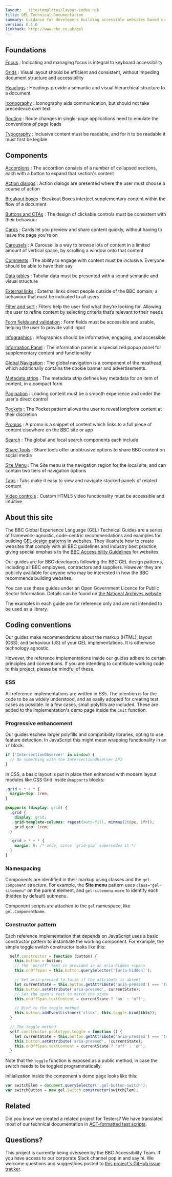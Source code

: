 ```yaml
---
layout:  _site/templates/layout-index.njk
title: GEL Technical Documentation
summary: Guidance for developers building accessible websites based on BBC GEL
version: 0.1.0
linkback: http://www.bbc.co.uk/gel
---
```


## Foundations

[Focus](foundations/focus/)
: Indicating and managing focus is integral to keyboard accessibility

[Grids](foundations/grids/)
: Visual layout should be efficient and consistent, without impeding document structure and accessibility

[Headings](foundations/headings/)
: Headings provide a semantic and visual hierarchical structure to a document

[Iconography](foundations/iconography/)
: Iconography aids communication, but should not take precedence over text

[Routing](foundations/routing/)
: Route changes in single-page applications need to emulate the conventions of page loads

[Typography](foundations/typography/)
: Inclusive content must be readable, and for it to be readable it must first be legible

## Components

[Accordions](components/accordions/)
: The accordion consists of a number of collapsed sections, each with a button to expand that section's content

[Action dialogs](components/action-dialogs/)
: Action dialogs are presented where the user must choose a course of action

[Breakout boxes](components/breakout-boxes/)
: Breakout Boxes interject supplementary content within the flow of a document

[Buttons and CTAs](components/buttons-and-ctas/)
: The design of clickable controls must be consistent with their behaviour

[Cards](components/cards/)
: Cards let you preview and share content quickly, without having to leave the page you're on

[Carousels](components/carousels/)
: A Carousel is a way to browse lots of content in a limited amount of vertical space, by scrolling a window onto that content

[Comments](components/comments/)
: The ability to engage with content must be inclusive. Everyone should be able to have their say

[Data tables](components/data-tables/)
: Tabular data must be presented with a sound semantic and visual structure

[External links](components/external-links/)
: External links direct people outside of the BBC domain; a behaviour that must be indicated to all users

[Filter and sort](components/filter-and-sort/)
: Filters help the user find what they’re looking for. Allowing the user to refine content by selecting criteria that’s relevant to their needs

[Form fields and validation](components/form-fields/)
: Form fields must be accessible and usable, helping the user to provide valid input

[Infographics](components/infographics/)
: Infographics should be informative, engaging, and accessible

[Information Panel](components/info-panels/)
: The information panel is a specialized popup panel for supplementary content and functionality

[Global Navigation](components/global-navigation/)
: The global navigation is a component of the masthead, which additionally contains the cookie banner and advertisements.

[Metadata strips](components/metadata-strips/)
: The metadata strip defines key metadata for an item of content, in a compact form

[Pagination](components/load-more/)
: Loading content must be a smooth experience and under the user's direct control

[Pockets](components/pockets/)
: The Pocket pattern allows the user to reveal longform content at their discretion

[Promos](components/promos/)
: A promo is a snippet of content which links to a full piece of content elsewhere on the BBC site or app

[Search](components/search/)
: The global and local search components each include

[Share Tools](components/share-tools/)
: Share tools offer unobtrusive options to share BBC content on social media

[Site Menu](components/site-menu/)
: The Site menu is the navigation region for the local site, and can contain two tiers of navigation options

[Tabs](components/tabs/)
: Tabs make it easy to view and navigate stacked panels of related content

[Video controls](components/video-controls/)
: Custom HTML5 video functionality must be accessible and intuitive

## About this site

The BBC Global Experience Language (GEL) Technical Guides are a series of framework-agnostic, code-centric recommendations and examples for building [GEL design patterns](http://www.bbc.co.uk/gel/) in websites. They illustrate how to create websites that comply with all BBC guidelines and industry best practice, giving special emphasis to the [BBC Accessibility Guidelines](https://www.bbc.co.uk/accessibility/forproducts/) for websites.

Our guides are for BBC developers following the BBC GEL design patterns, including all BBC employees, contractors and suppliers. However they are publicly available for anyone who may be interested in how the BBC recommends building websites.

You can use these guides under an Open Government Licence for Public Sector Information. Details can be found on [the National Archives website](http://www.nationalarchives.gov.uk/doc/open-government-licence/version/3/).

The examples in each guide are for reference only and are not intended to be used as a library.

## Coding conventions

Our guides make recommendations about the markup (HTML), layout (CSS), and behaviour (JS) of your GEL implementations. It is otherwise technology agnostic.

However, the reference implementations inside our guides adhere to certain principles and conventions. If you are intending to contribute working code to this project, please be mindful of these.

### ES5

All reference implementations are written in ES5. The intention is for the code to be as widely understood, and as easily adopted for creating test cases as possible. In a few cases, small polyfills are included. These are added to the implementation's demo page inside the `init` function.

### Progressive enhancement

Our guides eschew larger polyfills and compatibility libraries, opting to use feature detection. In JavaScript this might mean wrapping functionality in an `if` block.

```js
if ('IntersectionObserver' in window) {
  // Do something with the IntersectionObserver API
}
```

In CSS, a basic layout is put in place then enhanced with modern layout modules like CSS Grid inside `@supports` blocks:

```css
.grid > * + * {
  margin-top: 1rem;
}

@supports (display: grid) {
  .grid {
    display: grid;
    grid-template-columns: repeat(auto-fill, minmax(266px, 1fr));
    grid-gap: 1rem;
  }

  .grid > * + * {
    margin: 0; /* undo, since `grid-gap` supercedes it */
  }
}
```

### Namespacing

Components are identified in their markup using classes and the `gel-component` structure. For example, the **Site menu** pattern uses `class="gel-sitemenu"` on the parent element, and `gel-sitemenu-more` to identify each (hidden by default) submenu.

Component scripts are attached to the `gel` namespace, like `gel.ComponentName`.

### Constructor pattern

Each reference implementation that depends on JavaScript uses a basic constructor pattern to instantiate the working component. For example, the simple toggle switch constructor looks like this:

```js
  self.constructor = function (button) {
    this.button = button;
    // The 'on/off' text is provided in an aria-hidden <span>
    this.onOffSpan = this.button.querySelector('[aria-hidden]');

    // Set aria-pressed to false if the attribute is absent
    let currentState = this.button.getAttribute('aria-pressed') === 'true';
    this.button.setAttribute('aria-pressed', currentState);
    // Set the span's text to match the state
    this.onOffSpan.textContent = currentState ? 'on' : 'off';

    // Bind to the toggle method
    this.button.addEventListener('click', this.toggle.bind(this));
  }

  // The toggle method
  self.constructor.prototype.toggle = function () {
    let currentState = this.button.getAttribute('aria-pressed') === 'true';
    this.button.setAttribute('aria-pressed', !currentState);
    this.onOffSpan.textContent = currentState ? 'off' : 'on';
  }
```

Note that the `toggle` function is exposed as a public method, in case the switch needs to be toggled programmatically.

Initialization inside the component's demo page looks like this:

```js
var switchElem = document.querySelector('.gel-button-switch');
var switchButton = new gel.Switch.constructor(switchElem);
```

## Related

Did you know we created a related project for Testers? We have translated most of our technical documentation in [ACT-formatted test scripts](https://github.com/bbc/gel-test-docs/tree/master/act).

## Questions?

This project is currently being overseen by the BBC Accessibility Team. If you have access to our corporate Slack channel pop in and say hi. We welcome questions and suggestions posted to [this project's GitHub issue tracker](https://github.com/bbc/gel).


